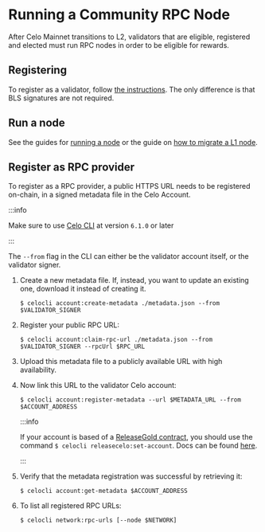# Running a Community RPC Node

After Celo Mainnet transitions to L2, validators that are eligible, registered and elected must run RPC nodes in order to be eligible for rewards.

## Registering

To register as a validator, follow [the instructions](/validator/run/mainnet#registering-as-a-validator). The only difference is that BLS signatures are not required.

## Run a node

See the guides for [running a node](run-node) or the guide on [how to migrate a L1 node](migrate-node).

## Register as RPC provider

To register as a RPC provider, a public HTTPS URL needs to be registered on-chain, in a signed metadata file in the Celo Account.

:::info

Make sure to use [Celo CLI](/cli/index) at version `6.1.0` or later

:::

The `--from`  flag in the CLI can either be the validator account itself, or the validator signer. 

1. Create a new metadata file. If, instead, you want to update an existing one, download it instead of creating it.

    `$ celocli account:create-metadata ./metadata.json --from $VALIDATOR_SIGNER`

2. Register your public RPC URL:

    `$ celocli account:claim-rpc-url ./metadata.json --from $VALIDATOR_SIGNER --rpcUrl $RPC_URL`

3. Upload this metadata file to a publicly available URL with high availability.
4. Now link this URL to the validator Celo account:

    `$ celocli account:register-metadata --url $METADATA_URL --from $ACCOUNT_ADDRESS`

    :::info

    If your account is based of a [ReleaseGold contract](/holder/manage/release-gold), you should use the command `$ celocli releasecelo:set-account`. Docs can be found [here](/cli/releasecelo#celocli-releaseceloset-account).

    :::

5. Verify that the metadata registration was successful by retrieving it:

    `$ celocli account:get-metadata $ACCOUNT_ADDRESS`

6. To list all registered RPC URLs:

    `$ celocli network:rpc-urls [--node $NETWORK]`
